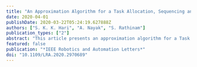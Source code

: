 ```yaml
---
title: "An Approximation Algorithm for a Task Allocation, Sequencing and Scheduling Problem Involving a Human-Robot Team"
date: 2020-04-01
publishDate: 2020-03-22T05:24:19.627888Z
authors: ["S. K. K. Hari", "A. Nayak", "S. Rathinam"]
publication_types: ["2"]
abstract: "This article presents an approximation algorithm for a Task Allocation, Sequencing and Scheduling Problem (TASSP) involving a team of human operators and robots. The robots have to travel to a given set of targets and collaboratively work on the tasks at the targets with the human operators. The problem aims to find a sequence of targets for each robot to visit and schedule the tasks at the targets with the human operators such that each target is visited exactly once by some robot, the scheduling constraints are satisfied and the maximum mission time of any robot is minimum. This problem is a generalization of the single Traveling Salesman Problem and is NP-Hard. Given $k$ robots and $m$ human operators, an algorithm is developed for solving the TASSP with an approximation ratio equal to $frac52-frac1k$ when $m≥ k$ and equal to $frac72-frac1k$ otherwise. Computational results are also presented to corroborate the performance of the proposed algorithm."
featured: false
publication: "*IEEE Robotics and Automation Letters*"
doi: "10.1109/LRA.2020.2970689"
---
```


